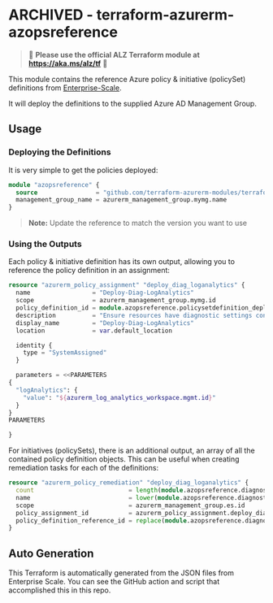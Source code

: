 # ARCHIVED - terraform-azurerm-azopsreference

>  🚨 **Please use the official ALZ Terraform module at https://aka.ms/alz/tf** 🚨

This module contains the reference Azure policy & initiative (policySet) definitions from [Enterprise-Scale](https://github.com/Azure/Enterprise-Scale).

It will deploy the definitions to the supplied Azure AD Management Group.

## Usage

### Deploying the Definitions

It is very simple to get the policies deployed:

```terraform
module "azopsreference" {
  source                = "github.com/terraform-azurerm-modules/terraform-azurerm-azopsreference?ref=v0.1.0"
  management_group_name = azurerm_management_group.mymg.name
}
```

> **Note:** Update the reference to match the version you want to use

### Using the Outputs

Each policy & initiative definition has its own output, allowing you to reference the policy definition in an assignment:

```terraform
resource "azurerm_policy_assignment" "deploy_diag_loganalytics" {
  name                 = "Deploy-Diag-LogAnalytics"
  scope                = azurerm_management_group.mymg.id
  policy_definition_id = module.azopsreference.policysetdefinition_deploy_diag_loganalytics.id
  description          = "Ensure resources have diagnostic settings configured to forward to Log Analytics"
  display_name         = "Deploy-Diag-LogAnalytics"
  location             = var.default_location

  identity {
    type = "SystemAssigned"
  }

  parameters = <<PARAMETERS
{
  "logAnalytics": {
    "value": "${azurerm_log_analytics_workspace.mgmt.id}"
  }
}
PARAMETERS

}
```

For initiatives (policySets), there is an additional output, an array of all the contained policy definition objects.
This can be useful when creating remediation tasks for each of the definitions:

```terraform
resource "azurerm_policy_remediation" "deploy_diag_loganalytics" {
  count                          = length(module.azopsreference.diagnostic_policy_definitions)
  name                           = lower(module.azopsreference.diagnostic_policy_definitions[count.index].name)
  scope                          = azurerm_management_group.es.id
  policy_assignment_id           = azurerm_policy_assignment.deploy_diag_loganalytics.id
  policy_definition_reference_id = replace(module.azopsreference.diagnostic_policy_definitions[count.index].name, "-", "")
}
```

## Auto Generation

This Terraform is automatically generated from the JSON files from Enterprise Scale.
You can see the GitHub action and script that accomplished this in this repo.
